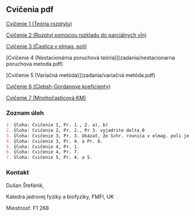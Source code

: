 ## Cvičenia pdf
[Cvičenie 1 (Teória rozptylu)](zadania/Rozptyl2016.pdf )

[Cvičenie 2 (Rozptyl pomocou rozkladu do parciálnych vĺn)](zadania/fazy2016.pdf ) 

[Cvičenie 3 (Častica v elmag. poli)](zadania/castica%20v%20elmag%20poli%2BBohm%20Aharonov%20efekt.pdf ) 

[Cvičenie 4 (Nestacionárna poruchová teória)](zadania/nestacionarna poruchova metoda.pdf)

[Cvičenie 5 (Variačná metóda)](zadania/variačná metóda.pdf)
  
[Cvičenie 6 (Clebsh-Gordanove koeficienty)](zadania/Clebsh-Gordan.pdf)  

[Cvičenie 7 (Mnohočasticová KM)](zadania/%C3%9Avod%20do%20mnoho%C4%8Dasticovej%20kvantovej%20mechaniky.pdf)
  
### Zoznam úloh

```markdown
1. Úloha: Cvičenie 1, Pr. 1., 2. a), b)
2. Úloha: Cvičenie 2, Pr. 2., Pr 3. vyjadrite delta_0
3. Úloha: Cvičenie 3, Pr. 3. Ukázať, že Schr. rovnica v elmag. poli je lokálne kalibračne invariantná
4. Úloha: Cvičenie 3, Pr. 4. a Pr. 8.
5. Úloha: Cvičenie 4, Pr. 1.
6. Úloha: Cvičenie 4, Pr. 7.
7. Úloha: Cvičenie 5, Pr. 4. a 5.

```

### Kontakt

Dušan Štefánik,

Katedra jadrovej fyziky a biofyziky, FMFI, UK

Miestnosť: F1 268


